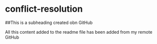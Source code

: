 # conflict-resolution

##This is a subheading created obn GitHub

All this content added to the readme file has been added from my remote GitHub
